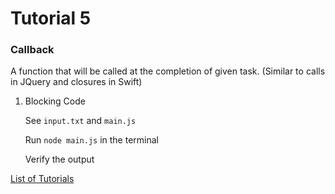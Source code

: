 # Tutorial 5
### Callback
A function that will be called at the completion of given task. (Similar to calls in JQuery and closures in Swift)

1. Blocking Code

    See `input.txt` and `main.js`

    Run `node main.js` in the terminal

    Verify the output

[List of Tutorials](https://github.com/shane030716/node-js)
